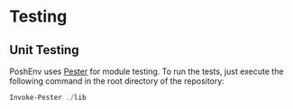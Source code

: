 # Testing

## Unit Testing
PoshEnv uses [Pester](https://pester-docs.netlify.app/docs/quick-start) for module testing. To run the tests, just execute the following command in the root directory of the repository:

```powershell
Invoke-Pester ./lib
```
